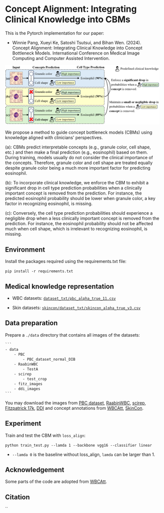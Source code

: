 # Concept Alignment: Integrating Clinical Knowledge into CBMs

This is the Pytorch implementation for our paper:

 - Winnie Pang, Xueyi Ke, Satoshi Tsutsui, and Bihan Wen. (2024). Concept Alignment: Integrating Clinical Knowledge into Concept Bottleneck Models. International Conference on Medical Image Computing and Computer Assisted Intervention. 


![overview](https://github.com/PangWinnie0219/align_concept_cbm/blob/main/figs/overview.png)

We propose a method to guide concept bottleneck models (CBMs) using knowledge aligned with clinicians' perspectives. 

(a): CBMs predict interpretable concepts (e.g., granule color, cell shape, etc.) and then make a final prediction (e.g., eosinophil) based on them. During training, models usually do not consider the clinical importance of the concepts. Therefore, granule color and cell shape are treated equally despite granule color being a much more important factor for predicting eosinophil. 

(b): To incorporate clinical knowledge, we enforce the CBM to exhibit a significant drop in cell type prediction probabilities when a clinically important concept is removed from the prediction. For instance, the predicted eosinophil probability should be lower when granule color, a key factor in recognizing eosinophil, is missing. 

(c): Conversely, the cell type prediction probabilities should experience a negligible drop when a less clinically important concept is removed from the prediction. For instance, the eosinophil probability should not be affected much when cell shape, which is irrelevant to recognizing eosinophil, is missing.

## Environment

Install the packages required using the requirements.txt file:

 `pip install -r requirements.txt `

## Medical knowledge representation
- WBC datasets: [`dataset_txt/pbc_alpha_true_11.csv`](https://github.com/PangWinnie0219/align_concept_cbm/blob/main/dataset_txt/pbc_alpha_true_11.csv)

- Skin datasets: [`skincon/dataset_txt/skincon_alpha_true_v3.csv`](https://github.com/PangWinnie0219/align_concept_cbm/blob/main/skincon/dataset_txt/skincon_alpha_true_v3.csv)

## Data preparation
Prepare a `./data` directory that contains all images of the datasets:

    ```
    - data
        - PBC
            - PBC_dataset_normal_DIB
        - RaabinWBC
            - TestA
        - scirep
            - test_crop
        - fitz_images
        - ddi_images
    ```
You may download the images from [PBC dataset](https://data.mendeley.com/datasets/snkd93bnjr/1), [RaabinWBC](https://raabindata.com/free-data/), [scirep](https://www.nature.com/articles/s41598-023-29331-3), [Fitzpatrick 17k](https://github.com/mattgroh/fitzpatrick17k), [DDI](https://ddi-dataset.github.io/index.html#paper) and concept annotations from [WBCAtt](https://rose1.ntu.edu.sg/dataset/WBCAtt/), [SkinCon](https://skincon-dataset.github.io/index.html#dataset).  

## Experiment

Train and test the CBM with `loss_align`:
  
  `python train_test.py --lamda 1 --backbone vgg16 --classifier linear`

- `--lamda 0` is the baseline without loss_align, `lamda` can be larger than 1. 

## Acknowledgement

Some parts of the code are adopted from [WBCAtt](https://github.com/apple2373/wbcatt). 


## Citation
``
